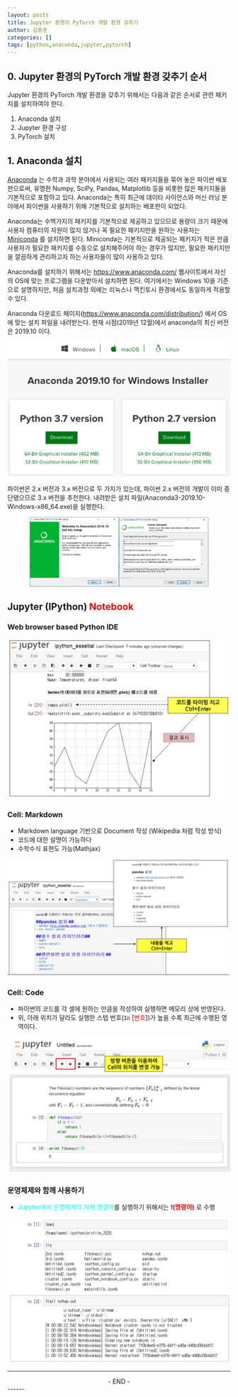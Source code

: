 ```yaml
---
layout: posts
title: Jupyter 환경의 PyTorch 개발 환경 갖추기
author: 김동훈
categories: []
tags: [python,anaconda,jupyter,pytorch]
---
```


## 0. Jupyter 환경의 PyTorch 개발 환경 갖추기 순서

Jupyter 환경의 PyTorch 개발 환경을 갖추기 위해서는 다음과 같은 순서로 관련 패키지를 설치하여야 한다.

1. Anaconda 설치
2. Jupyter 환경 구성
3. PyTorch 설치

## 1. Anaconda 설치

[Anaconda](https://www.anaconda.com/) 는 수학과 과학 분야에서 사용되는 여러 패키지들을 묶어 놓은 파이썬 배포판으로써, 유명한 Numpy, SciPy, Pandas, Matplotlib 등을 비롯한 많은 패키지들을 기본적으로 포함하고 있다. Anaconda는 특히 최근에 데이타 사이언스와 머신 러닝 분야에서 파이썬을 사용하기 위해 기본적으로 설치하는 배포판이 되었다.

Anaconda는 수백가지의 패키지를 기본적으로 제공하고 있으므로 용량이 크기 때문에 사용자 컴퓨터의 자원이 많지 않거나 꼭 필요한 패키지만을 원하는 사용자는 [Miniconda](https://docs.conda.io/en/latest/miniconda.html) 를 설치하면 된다. Miniconda는 기본적으로 제공되는 패키지가 적은 만큼 사용자가 필요한 패키지를 수동으로 설치해주어야 하는 경우가 많지만, 필요한 패키지만을 깔끔하게 관리하고자 하는 사용자들이 많이 사용하고 있다.

Anaconda를 설치하기 위해서는 https://www.anaconda.com/ 웹사이트에서 자신의 OS에 맞는 프로그램을 다운받아서 설치하면 된다. 여기에서는 Windows 10을 기준으로 설명하지만, 처음 설치과정 외에는 리눅스나 맥킨토시 환경에서도 동일하게 적용할 수 있다.

Anaconda 다운로드 페이지(https://www.anaconda.com/distribution/) 에서 OS에 맞는 설치 파일을 내려받는다. 현재 시점(2019년 12월)에서  anaconda의 최신 버전은 2019.10 이다.

![image-20191206182953839](../assets/images/AJP/Anaconda_Distribution.png)

파이썬은 2.x 버전과 3.x 버전으로 두 가지가 있는데, 파이썬 2.x 버전의 개발이 이미 중단됐으므로 3.x 버전을 추천한다.
내려받은 설치 파일(Anaconda3-2019.10-Windows-x86_64.exe)을 실행한다.

<center><img src="../assets/images/AJP/Anaconda_Setup_1.png" width="40%"><img src="../assets/images/AJP/Anaconda_Setup_2.png" width="40%"></center>







## Jupyter (IPython) <span style="color:red;">Notebook</span>

### Web browser based Python IDE

![juno-01](../assets/images/JuNo/juno-01.png)



### Cell: Markdown

* Markdown language 기반으로 Document 작성 (Wikipedia 처럼 작성 방식)
* 코드에 대한 설명이 가능하다
* 수학수식 표현도 가능(Mathjax)

![juno-02](../assets/images/JuNo/juno-02.png)



### Cell: Code

* 파이썬의 코드를 각 셀에 원하는 만큼을 작성하여 실행하면 메모리 상에 반영된다.
* 위, 아래 위치가 달라도 실행한 스텝 번호(`In` [<span style="color:red;">번호</span>])가 높을 수록 최근에 수행된 영역이다.

![image-20190123155647067](../assets/images/JuNo/juno-03.png)



### 운영체제와 함께 사용하기

* <span style="color:cyan;">Jupyter에서 운영체제의 자체 명령어</span>를 실행하기 위해서는 **<span style="color:red; border:true;">!(명령어)</span>** 로 수행 

![juno-04](../assets/images/JuNo/juno-04.png)

------

<center>- END -</center>
------

<br><br>

<br>